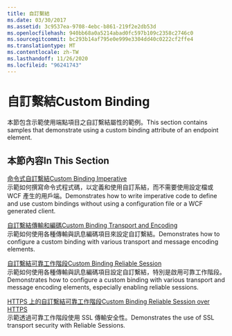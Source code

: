 ```yaml
---
title: 自訂繫結
ms.date: 03/30/2017
ms.assetid: 3c9537ea-9708-4ebc-b861-219f2e2db53d
ms.openlocfilehash: 940bb68a0a5214abad0fc597b109c2358c2746c0
ms.sourcegitcommit: bc293b14af795e0e999e3304dd40c0222cf2ffe4
ms.translationtype: MT
ms.contentlocale: zh-TW
ms.lasthandoff: 11/26/2020
ms.locfileid: "96241743"
---
```

# <a name="custom-binding"></a><span data-ttu-id="a33e9-102">自訂繫結</span><span class="sxs-lookup"><span data-stu-id="a33e9-102">Custom Binding</span></span>

<span data-ttu-id="a33e9-103">本節包含示範使用端點項目之自訂繫結屬性的範例。</span><span class="sxs-lookup"><span data-stu-id="a33e9-103">This section contains samples that demonstrate using a custom binding attribute of an endpoint element.</span></span>  
  
## <a name="in-this-section"></a><span data-ttu-id="a33e9-104">本節內容</span><span class="sxs-lookup"><span data-stu-id="a33e9-104">In This Section</span></span>  

 [<span data-ttu-id="a33e9-105">命令式自訂繫結</span><span class="sxs-lookup"><span data-stu-id="a33e9-105">Custom Binding Imperative</span></span>](custom-binding-imperative.md)  
 <span data-ttu-id="a33e9-106">示範如何撰寫命令式程式碼，以定義和使用自訂系結，而不需要使用設定檔或 WCF 產生的用戶端。</span><span class="sxs-lookup"><span data-stu-id="a33e9-106">Demonstrates how to write imperative code to define and use custom bindings without using a configuration file or a WCF generated client.</span></span>  
  
 [<span data-ttu-id="a33e9-107">自訂繫結傳輸和編碼</span><span class="sxs-lookup"><span data-stu-id="a33e9-107">Custom Binding Transport and Encoding</span></span>](custom-binding-transport-and-encoding.md)  
 <span data-ttu-id="a33e9-108">示範如何使用各種傳輸與訊息編碼項目來設定自訂繫結。</span><span class="sxs-lookup"><span data-stu-id="a33e9-108">Demonstrates how to configure a custom binding with various transport and message encoding elements.</span></span>  
  
 [<span data-ttu-id="a33e9-109">自訂繫結可靠工作階段</span><span class="sxs-lookup"><span data-stu-id="a33e9-109">Custom Binding Reliable Session</span></span>](custom-binding-reliable-session.md)  
 <span data-ttu-id="a33e9-110">示範如何使用各種傳輸與訊息編碼項目設定自訂繫結，特別是啟用可靠工作階段。</span><span class="sxs-lookup"><span data-stu-id="a33e9-110">Demonstrates how to configure a custom binding with various transport and message encoding elements, especially enabling reliable sessions.</span></span>  
  
 [<span data-ttu-id="a33e9-111">HTTPS 上的自訂繫結可靠工作階段</span><span class="sxs-lookup"><span data-stu-id="a33e9-111">Custom Binding Reliable Session over HTTPS</span></span>](custom-binding-reliable-session-over-https.md)  
 <span data-ttu-id="a33e9-112">示範透過可靠工作階段使用 SSL 傳輸安全性。</span><span class="sxs-lookup"><span data-stu-id="a33e9-112">Demonstrates the use of SSL transport security with Reliable Sessions.</span></span>
